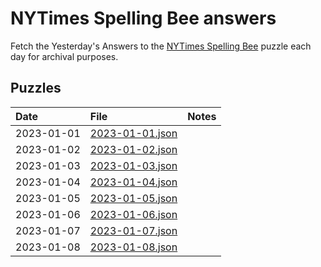 # NYTimes Spelling Bee answers

Fetch the Yesterday's Answers to the [NYTimes Spelling Bee][1] puzzle each day for archival purposes.

## Puzzles

<!-- table generated via `gen_readme_table.py` -->

| Date       | File                                    | Notes |
|:-----------|:----------------------------------------|:------|
| 2023-01-01 | [2023-01-01.json](days/2023-01-01.json) |       |
| 2023-01-02 | [2023-01-02.json](days/2023-01-02.json) |       |
| 2023-01-03 | [2023-01-03.json](days/2023-01-03.json) |       |
| 2023-01-04 | [2023-01-04.json](days/2023-01-04.json) |       |
| 2023-01-05 | [2023-01-05.json](days/2023-01-05.json) |       |
| 2023-01-06 | [2023-01-06.json](days/2023-01-06.json) |       |
| 2023-01-07 | [2023-01-07.json](days/2023-01-07.json) |       |
| 2023-01-08 | [2023-01-08.json](days/2023-01-08.json) |       |

[1]: https://www.nytimes.com/puzzles/spelling-bee

